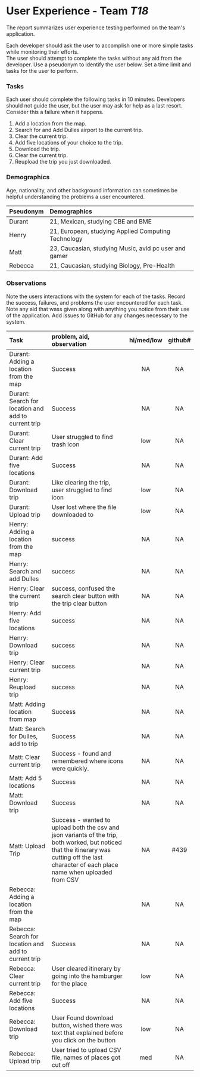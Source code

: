# User Experience - Team *T18* 

The report summarizes user experience testing performed on the team's application.

Each developer should ask the user to accomplish one or more simple tasks while monitoring their efforts.  
The user should attempt to complete the tasks without any aid from the developer.
Use a pseudonym to identify the user below. 
Set a time limit and tasks for the user to perform.

 
### Tasks

Each user should complete the following tasks in 10 minutes.
Developers should not guide the user, but the user may ask for help as a last resort.  
Consider this a failure when it happens.  

1. Add a location from the map.
2. Search for and Add Dulles airport to the current trip.
3. Clear the current trip.
4. Add five locations of your choice to the trip.
5. Download the trip.
6. Clear the current trip.
7. Reupload the trip you just downloaded.

### Demographics

Age, nationality, and other background information can sometimes be helpful understanding the problems a user encountered.

| Pseudonym | Demographics |
| :--- | :--- |
| Durant | 21, Mexican, studying CBE and BME |
| Henry | 21, European, studying Applied Computing Technology |
| Matt | 23, Caucasian, studying Music, avid pc user and gamer |
| Rebecca | 21, Caucasian, studying Biology, Pre-Health |


### Observations

Note the users interactions with the system for each of the tasks.
Record the success, failures, and problems the user encountered for each task.
Note any aid that wass given along with anything you notice from their use of the application.
Add issues to GitHub for any changes necessary to the system.

| Task | problem, aid, observation | hi/med/low | github#  |
| :--- | :--- | :---: | :---: | 
| Durant: Adding a location from the map | Success | NA | NA | 
| Durant: Search for location and add to current trip | Success| NA | NA | 
| Durant: Clear current trip | User struggled to find trash icon | low | NA | 
| Durant: Add five locations | Success | NA | NA | 
| Durant: Download trip | Like clearing the trip, user struggled to find icon | low | NA | 
| Durant: Upload trip | User lost where the file downloaded to | low | NA | 
| Henry: Adding a location from the map | success | NA | NA |
| Henry: Search and add Dulles | success | NA | NA |
| Henry: Clear the current trip | success, confused the search clear button with the trip clear button | NA | NA |
| Henry: Add five locations | success | NA | NA |
| Henry: Download trip | success | NA | NA |
| Henry: Clear current trip | success | NA | NA |
| Henry: Reupload trip | success | NA | NA |
| Matt: Adding location from map | Success | NA | NA |
| Matt: Search for Dulles, add to trip | Success | NA | NA |
| Matt: Clear current trip | Success - found and remembered where icons were quickly. | NA | NA |
| Matt: Add 5 locations | Success | NA | NA |
| Matt: Download trip | Success | NA | NA |
| Matt: Upload Trip | Success - wanted to upload both the csv and json variants of the trip, both worked, but noticed that the itinerary was cutting off the last character of each place name when uploaded from CSV | NA | #439 |
| Rebecca: Adding a location from the map |  | NA | NA | 
| Rebecca: Search for location and add to current trip | Success | NA | NA | 
| Rebecca: Clear current trip | User cleared itinerary by going into the hamburger for the place | low | NA | 
| Rebecca: Add five locations | Success | NA | NA | 
| Rebecca: Download trip | User Found download button, wished there was text that explained before you click on the button | low | NA | 
| Rebecca: Upload trip | User tried to upload CSV file, names of places got cut off | med | NA | 
